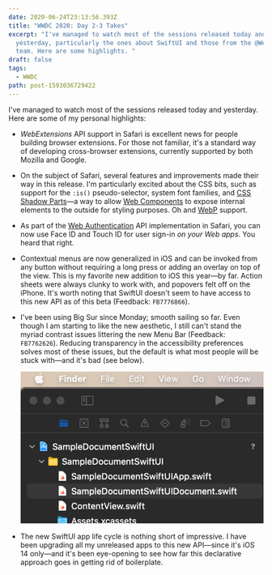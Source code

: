 ```yaml
---
date: 2020-06-24T23:13:56.393Z
title: "WWDC 2020: Day 2-3 Takes"
excerpt: "I've managed to watch most of the sessions released today and
  yesterday, particularly the ones about SwiftUI and those from the @WebKit
  team. Here are some highlights. "
draft: false
tags:
  - WWDC
path: post-1593036729422
---
```

I've managed to watch most of the sessions released today and yesterday. Here are some of my personal highlights:

* _WebExtensions_ API support in Safari is excellent news for people building browser extensions. For those not familiar, it's a standard way of developing cross-browser extensions, currently supported by both Mozilla and Google.

* On the subject of Safari, several features and improvements made their way in this release. I'm particularly excited about the CSS bits, such as support for the `:is()` pseudo-selector, system font families, and [CSS Shadow Parts](https://www.w3.org/TR/css-shadow-parts-1/)—a way to allow [Web Components](https://developer.mozilla.org/en-US/docs/Web/Web_Components) to expose internal elements to the outside for styling purposes. Oh and [WebP](https://en.wikipedia.org/wiki/WebP) support.

* As part of the [Web Authentication](https://developer.mozilla.org/en-US/docs/Web/API/Web_Authentication_API) API implementation in Safari, you can now use Face ID and Touch ID for user sign-in _on your Web apps_. You heard that right.

* Contextual menus are now generalized in iOS and can be invoked from any button without requiring a long press or adding an overlay on top of the view. This is my favorite new addition to iOS this year—by far. Action sheets were always clunky to work with, and popovers felt off on the iPhone. It's worth noting that SwiftUI doesn't seem to have access to this new API as of this beta (Feedback: `FB7776866`).

* I've been using Big Sur since Monday; smooth sailing so far. Even though I am  starting to like the new aesthetic, I still can't stand the myriad contrast issues littering the new Menu Bar (Feedback: `FB7762626`). Reducing transparency in the accessibility preferences solves most of these issues, but the default is what most people will be stuck with—and it's bad (see below).

  ![The poor contrast of the Menu in macOS Big Sur](assets/image-1593036729422.png "The poor contrast of the Menu in macOS Big Sur")

* The new SwiftUI app life cycle is nothing short of impressive. I have been upgrading all my unreleased apps to this new API—since it's iOS 14 only—and it's been eye-opening to see how far this declarative approach goes in getting rid of boilerplate.